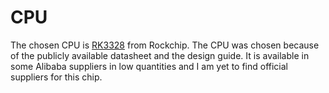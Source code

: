 # CPU
The chosen CPU is [RK3328](http://opensource.rock-chips.com/wiki_RK3328 "RK3328") from Rockchip. The CPU was chosen because of the publicly available datasheet and the design guide. It is available in some Alibaba suppliers in low quantities and I am yet to find official suppliers for this chip. 
